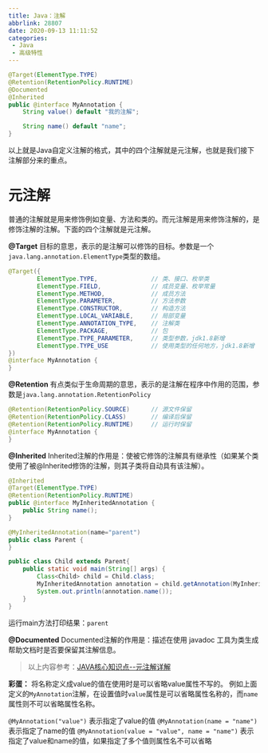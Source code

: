 ```yaml
---
title: Java：注解
abbrlink: 28807
date: 2020-09-13 11:11:52
categories:
 - Java
 - 高级特性
---
```


```java
@Target(ElementType.TYPE)
@Retention(RetentionPolicy.RUNTIME)
@Documented
@Inherited
public @interface MyAnnotation {
    String value() default "我的注解";

    String name() default "name";
}
```
以上就是Java自定义注解的格式，其中的四个注解就是元注解，也就是我们接下注解部分来的重点。

<!-- more -->

# 元注解
普通的注解就是用来修饰例如变量、方法和类的。而元注解是用来修饰注解的，是修饰注解的注解。下面的四个注解就是元注解。

**@Target**
目标的意思，表示的是注解可以修饰的目标。参数是一个`java.lang.annotation.ElementType`类型的数组。
```java
@Target({
        ElementType.TYPE,               // 类、接口、枚举类
        ElementType.FIELD,              // 成员变量、枚举常量
        ElementType.METHOD,             // 成员方法
        ElementType.PARAMETER,          // 方法参数
        ElementType.CONSTRUCTOR,        // 构造方法
        ElementType.LOCAL_VARIABLE,     // 局部变量
        ElementType.ANNOTATION_TYPE,    // 注解类
        ElementType.PACKAGE,            // 包
        ElementType.TYPE_PARAMETER,     // 类型参数，jdk1.8新增
        ElementType.TYPE_USE            // 使用类型的任何地方，jdk1.8新增
})
@interface MyAnnotation {
}
```

**@Retention**
有点类似于生命周期的意思，表示的是注解在程序中作用的范围，参数是`java.lang.annotation.RetentionPolicy`
```java
@Retention(RetentionPolicy.SOURCE)      // 源文件保留
@Retention(RetentionPolicy.CLASS)       // 编译后保留
@Retention(RetentionPolicy.RUNTIME)     // 运行时保留
@interface MyAnnotation {
}
```

**@Inherited**
Inherited注解的作用是：使被它修饰的注解具有继承性（如果某个类使用了被@Inherited修饰的注解，则其子类将自动具有该注解）。
```java
@Inherited
@Target(ElementType.TYPE)
@Retention(RetentionPolicy.RUNTIME)
public @interface MyInheritedAnnotation { 
	public String name();
}
```
```java
@MyInheritedAnnotation(name="parent")
public class Parent {
}
```
```java
public class Child extends Parent{
	public static void main(String[] args) {
		Class<Child> child = Child.class;
		MyInheritedAnnotation annotation = child.getAnnotation(MyInheritedAnnotation.class);
		System.out.println(annotation.name());
	}
}
```
运行main方法打印结果：`parent`

**@Documented**
Documented注解的作用是：描述在使用 javadoc 工具为类生成帮助文档时是否要保留其注解信息。

> 以上内容参考：[JAVA核心知识点--元注解详解](https://blog.csdn.net/pengjunlee/article/details/79683621#meta-annotation%EF%BC%88%E5%85%83%E6%B3%A8%E8%A7%A3%EF%BC%89)

**彩蛋：**
将名称定义成value的值在使用时是可以省略value属性不写的。
例如上面定义的`MyAnnotation`注解，在设置值时`value`属性是可以省略属性名称的，而`name`属性则不可以省略属性名称。

`@MyAnnotation("value")` 表示指定了value的值
`@MyAnnotation(name = "name")` 表示指定了name的值
`@MyAnnotation(value = "value", name = "name")` 表示指定了value和name的值，如果指定了多个值则属性名不可以省略